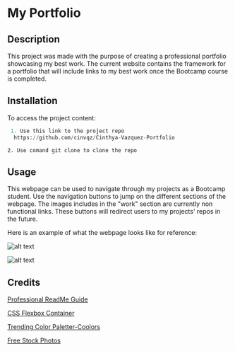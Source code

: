 # My Portfolio

## Description

This project was made with the purpose of creating a professional portfolio showcasing my best work.
The current website contains the framework for a portfolio that will include links to my best work once the Bootcamp course is completed.

## Installation

To access the project content:
   ```python
    1. Use this link to the project repo
     https://github.com/cinvqz/Cinthya-Vazquez-Portfolio
   ```
    2. Use comand git clone to clone the repo

## Usage

This webpage can be used to navigate through my projects as a Bootcamp student. 
Use the navigation buttons to jump on the different sections of the webpage. 
The images includes in the "work" section are currently non functional links. These buttons will redirect users to my projects' repos in the future.

Here is an example of what the webpage looks like for reference:

![alt text](<Screenshot 2024-04-01 at 10.55.44 PM.png>)

![alt text](<Screenshot 2024-04-01 at 10.55.58 PM.png>)

## Credits

[Professional ReadMe Guide](https://coding-boot-camp.github.io/full-stack/github/professional-readme-guide)

[CSS Flexbox Container](https://www.w3schools.com/css/css3_flexbox_container.asp)

[Trending Color Paletter-Coolors](https://coolors.co/palettes/trending)

[Free Stock Photos](https://www.pexels.com/search/aesthetic%20header%20images/)